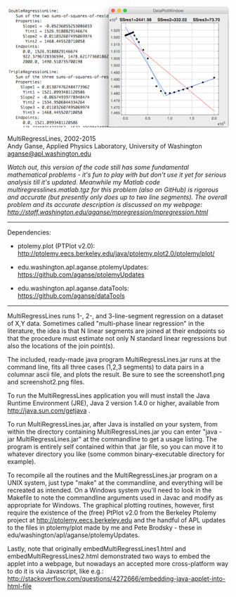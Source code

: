 ![Example screenshot](screenshot.png)

MultiRegressLines, 2002-2015  
Andy Ganse, Applied Physics Laboratory, University of Washington  
aganse@apl.washington.edu  

*Watch out, this version of the code still has some fundamental mathematical
problems - it's fun to play with but don't use it yet for serious analysis till
it's updated.  Meanwhile my Matlab code multiregresslines.matlab.tgz for this
problem (also on GitHub) is rigorous and accurate (but presently only does up
to two line segments).  The overall problem and its accurate description is
discussed on my webpage:
http://staff.washington.edu/aganse/mpregression/mpregression.html*

----------------------------------------------------------------
Dependencies:
* ptolemy.plot (PTPlot v2.0):
  http://ptolemy.eecs.berkeley.edu/java/ptolemy.plot2.0/ptolemy/plot/

* edu.washington.apl.aganse.ptolemyUpdates:
  https://github.com/aganse/ptolemyUpdates

* edu.washington.apl.aganse.dataTools:
  https://github.com/aganse/dataTools

----------------------------------------------------------------

MultiRegressLines runs 1-, 2-, and 3-line-segment regression
on a dataset of X,Y data.  Sometimes called "multi-phase linear
regression" in the literature, the idea is that N linear segments
are joined at their endpoints so that the procedure must estimate
not only N standard linear regressions but also the locations of
the join point(s).

The included, ready-made java program MultiRegressLines.jar 
runs at the command line, fits all three cases (1,2,3 segments)
to data pairs in a columnar ascii file, and plots the result.
Be sure to see the screenshot1.png and screenshot2.png files.

To run the MultiRegressLines application you will must install
the Java Runtime Environment (JRE), Java 2 version 1.4.0 or
higher, available from http://java.sun.com/getjava .

To run MultiRegressLines.jar, after Java is installed on your
system, from within the directory containing MultiRegressLines.jar
you can enter "java -jar MultiRegressLines.jar" at the commandline
to get a usage listing.  The program is entirely self contained
within that .jar file, so you can move it to whatever directory
you like (some common binary-executable directory for example).

To recompile all the routines and the MultiRegressLines.jar program
on a UNIX system, just type "make" at the commandline, and
everything will be recreated as intended.  On a Windows
system you'll need to look in the Makefile to note the
commandline arguments used in Javac and modify as appropriate for
Windows.  The graphical plotting routines, however, first require
the existence of the (free) PtPlot v2.0 from the Berkeley
Ptolemy project at http://ptolemy.eecs.berkeley.edu and the 
handful of APL updates to the files in ptolemy/plot made by me and
Pete Brodsky - these in edu/washington/apl/aganse/ptolemyUpdates.

Lastly, note that originally embedMultiRegressLines1.html and
embedMultiRegressLines2.html demonstrated two ways to embed the
applet into a webpage, but nowadays an accepted more cross-platform
way to do it is via Javascript, like e.g.:
http://stackoverflow.com/questions/4272666/embedding-java-applet-into-html-file

